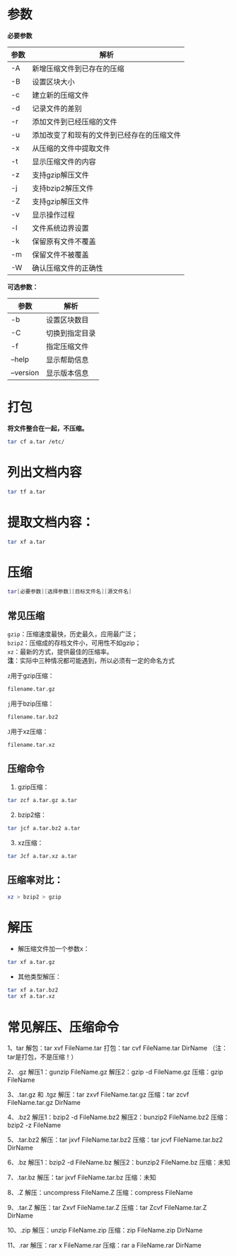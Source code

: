 
# 参数

**必要参数**

| 参数  | 解析                    |
| --- | --------------------- |
| -A  | 新增压缩文件到已存在的压缩         |
| -B  | 设置区块大小                |
| -c  | 建立新的压缩文件              |
| -d  | 记录文件的差别               |
| -r  | 添加文件到已经压缩的文件          |
| -u  | 添加改变了和现有的文件到已经存在的压缩文件 |
| -x  | 从压缩的文件中提取文件           |
| -t  | 显示压缩文件的内容             |
| -z  | 支持gzip解压文件            |
| -j  | 支持bzip2解压文件           |
| -Z  | 支持gzip解压文件            |
| -v  | 显示操作过程                |
| -l  | 文件系统边界设置              |
| -k  | 保留原有文件不覆盖             |
| -m  | 保留文件不被覆盖              |
| -W  | 确认压缩文件的正确性            |

**可选参数：**

| 参数       | 解析      |
| -------- | ------- |
| -b       | 设置区块数目  |
| -C       | 切换到指定目录 |
| -f       | 指定压缩文件  |
| –help    | 显示帮助信息  |
| –version | 显示版本信息  |

# 打包

**将文件整合在一起，不压缩。**

```bash
tar cf a.tar /etc/
```

# 列出文档内容

```bash
tar tf a.tar
```

# 提取文档内容：

```bash
tar xf a.tar
```


# 压缩

```bash
tar[必要参数][选择参数][目标文件名][源文件名]
```

## 常见压缩

`gzip`：压缩速度最快，历史最久，应用最广泛；  
`bzip2`：压缩成的存档文件小，可用性不如gzip；  
`xz`：最新的方式，提供最佳的压缩率。  
**注**：实际中三种情况都可能遇到，所以必须有一定的命名方式  

`z`用于gzip压缩：

```bash
filename.tar.gz
```

`j`用于bzip压缩：

```bash
filename.tar.bz2
```

`J`用于xz压缩：

```bash
filename.tar.xz
```

## 压缩命令

1. gzip压缩：

```bash
tar zcf a.tar.gz a.tar
```

2. bzip2缩：

```bash
tar jcf a.tar.bz2 a.tar
```

3. xz压缩：

```bash
tar Jcf a.tar.xz a.tar
```

## 压缩率对比：

```bash
xz > bzip2 > gzip
```

# 解压

 - 解压缩文件加一个参数x：

```bash
tar xf a.tar.gz
```

- 其他类型解压：

```bash
tar xf a.tar.bz2
tar xf a.tar.xz
```

# 常见解压、压缩命令

1、tar
解包：tar xvf FileName.tar
打包：tar cvf FileName.tar DirName
（注：tar是打包，不是压缩！）

2、.gz
解压1：gunzip FileName.gz
解压2：gzip -d FileName.gz
压缩：gzip FileName

3、.tar.gz 和 .tgz
解压：tar zxvf FileName.tar.gz
压缩：tar zcvf FileName.tar.gz DirName

4、.bz2
解压1：bzip2 -d FileName.bz2
解压2：bunzip2 FileName.bz2
压缩： bzip2 -z FileName

5、.tar.bz2
解压：tar jxvf FileName.tar.bz2
压缩：tar jcvf FileName.tar.bz2 DirName

6、.bz
解压1：bzip2 -d FileName.bz
解压2：bunzip2 FileName.bz
压缩：未知

7、.tar.bz
解压：tar jxvf FileName.tar.bz
压缩：未知

8、.Z
解压：uncompress FileName.Z
压缩：compress FileName

9、.tar.Z
解压：tar Zxvf FileName.tar.Z
压缩：tar Zcvf FileName.tar.Z DirName

10、.zip
解压：unzip FileName.zip
压缩：zip FileName.zip DirName

11、.rar
解压：rar x FileName.rar
压缩：rar a FileName.rar DirName
